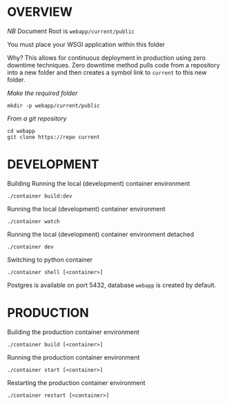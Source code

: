 # OVERVIEW

_NB_ Document Root is `webapp/current/public`

You must place your WSGI application within this folder

Why? This allows for continuous deployment in production using zero downtime techniques. Zero downtime method pulls code from a repository into a new folder and then creates a symbol link to `current` to this new folder.

_Make the required folder_

```
mkdir -p webapp/current/public
```

_From a git repository_

```
cd webapp
git clone https://repo current

```

# DEVELOPMENT

Building
Running the local (development) container environment

```
./container build:dev
```

Running the local (development) container environment

```
./container watch
```

Running the local (development) container environment detached

```
./container dev
```

Switching to python container

```
./container shell [<container>]
```

Postgres is available on port 5432, database `webapp` is created by default.

# PRODUCTION

Building the production container environment

```
./container build [<container>]
```

Running the production container environment

```
./container start [<container>]
```

Restarting the production container environment

```
./container restart [<container>]
```
